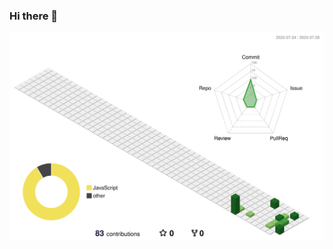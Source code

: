 ### Hi there 👋

<!--
**arshia13811/arshia13811** is a ✨ _special_ ✨ repository because its `README.md` (this file) appears on your GitHub profile.

Here are some ideas to get you started:

- 🔭 I’m currently working on webdevelopment
- 🌱 I’m currently learning React
- 👯 I’m looking to collaborate on prjoects/AI
- 💬 Ask me about anything you want(:
- 📫 How to reach me: arshia.tey1@gmail.com
-->
![](./profile-3d-contrib/profile-green-animate.svg)
